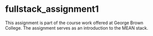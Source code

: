 # fullstack_assignment1
This assignment is part of the course work offered at George Brown College. The assignment serves as an introduction to the MEAN stack.
